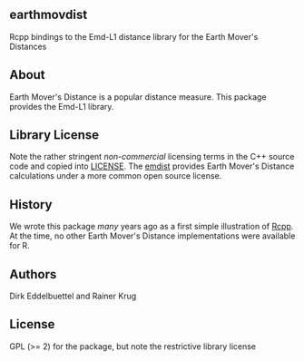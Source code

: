 ## earthmovdist

Rcpp bindings to the Emd-L1 distance library for the Earth Mover's Distances

## About

Earth Mover's Distance is a popular distance measure. This package provides the Emd-L1 library.

## Library License

Note the rather stringent _non-commercial_ licensing terms in the C++ source code and copied into [LICENSE](LICENSE).
The [emdist](http://cloud.r-project.org/package=emdist) provides Earth Mover's Distance calculations under a more 
common open source license.

## History

We wrote this package _many_ years ago as a first simple illustration of [Rcpp](http://dirk.eddelbuettel.com/code/rcpp.html).
At the time, no other Earth Mover's Distance implementations were available for R.

## Authors

Dirk Eddelbuettel and Rainer Krug

## License

GPL (>= 2) for the package, but note the restrictive library license